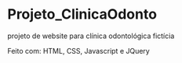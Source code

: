 # Projeto_ClinicaOdonto
 
projeto de website para clínica odontológica fictícia

Feito com: HTML, CSS, Javascript e JQuery
